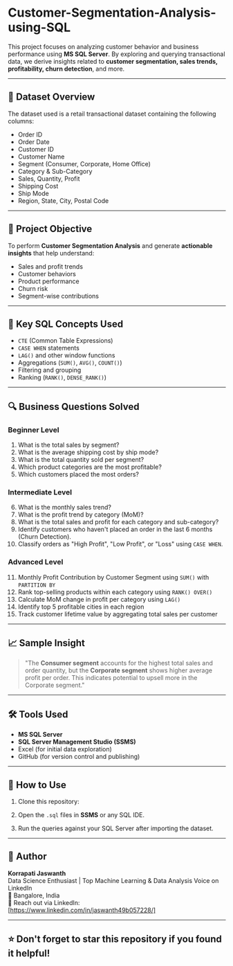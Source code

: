 # Customer-Segmentation-Analysis-using-SQL

This project focuses on analyzing customer behavior and business performance using **MS SQL Server**. By exploring and querying transactional data, we derive insights related to **customer segmentation, sales trends, profitability, churn detection**, and more.

---

## 📁 Dataset Overview

The dataset used is a retail transactional dataset containing the following columns:
- Order ID
- Order Date
- Customer ID
- Customer Name
- Segment (Consumer, Corporate, Home Office)
- Category & Sub-Category
- Sales, Quantity, Profit
- Shipping Cost
- Ship Mode
- Region, State, City, Postal Code

---

## 🎯 Project Objective

To perform **Customer Segmentation Analysis** and generate **actionable insights** that help understand:
- Sales and profit trends
- Customer behaviors
- Product performance
- Churn risk
- Segment-wise contributions

---

## 🧠 Key SQL Concepts Used

- `CTE` (Common Table Expressions)
- `CASE WHEN` statements
- `LAG()` and other window functions
- Aggregations (`SUM()`, `AVG()`, `COUNT()`)
- Filtering and grouping
- Ranking (`RANK()`, `DENSE_RANK()`)

---

## 🔍 Business Questions Solved

###  Beginner Level
1. What is the total sales by segment?
2. What is the average shipping cost by ship mode?
3. What is the total quantity sold per segment?
4. Which product categories are the most profitable?
5. Which customers placed the most orders?

###  Intermediate Level
6. What is the monthly sales trend?
7. What is the profit trend by category (MoM)?
8. What is the total sales and profit for each category and sub-category?
9. Identify customers who haven't placed an order in the last 6 months (Churn Detection).
10. Classify orders as "High Profit", "Low Profit", or "Loss" using `CASE WHEN`.

###  Advanced Level
11. Monthly Profit Contribution by Customer Segment using `SUM()` with `PARTITION BY`
12. Rank top-selling products within each category using `RANK() OVER()`
13. Calculate MoM change in profit per category using `LAG()`
14. Identify top 5 profitable cities in each region
15. Track customer lifetime value by aggregating total sales per customer

---

## 📈 Sample Insight

> "The **Consumer segment** accounts for the highest total sales and order quantity, but the **Corporate segment** shows higher average profit per order. This indicates potential to upsell more in the Corporate segment."

---

## 🛠 Tools Used

- **MS SQL Server**
- **SQL Server Management Studio (SSMS)**
- Excel (for initial data exploration)
- GitHub (for version control and publishing)

---

## 🚀 How to Use

1. Clone this repository:
   
2. Open the `.sql` files in **SSMS** or any SQL IDE.
3. Run the queries against your SQL Server after importing the dataset.

---

## 👤 Author

**Korrapati Jaswanth**  
Data Science Enthusiast | Top Machine Learning & Data Analysis Voice on LinkedIn  
📍 Bangalore, India  
📧 Reach out via LinkedIn: [https://www.linkedin.com/in/jaswanth49b057228/]

---

## ⭐️ Don't forget to star this repository if you found it helpful!

